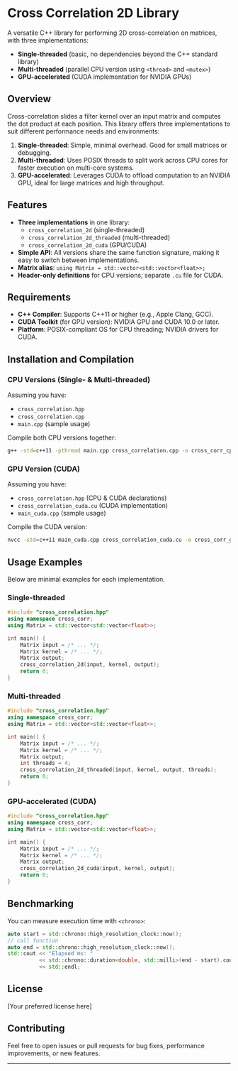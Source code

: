 # Cross Correlation 2D Library

A versatile C++ library for performing 2D cross-correlation on matrices, with three implementations:

- **Single-threaded** (basic, no dependencies beyond the C++ standard library)
- **Multi-threaded** (parallel CPU version using `<thread>` and `<mutex>`)
- **GPU-accelerated** (CUDA implementation for NVIDIA GPUs)

## Overview

Cross-correlation slides a filter kernel over an input matrix and computes the dot product at each position. This library offers three implementations to suit different performance needs and environments:

1. **Single-threaded**: Simple, minimal overhead. Good for small matrices or debugging.
2. **Multi-threaded**: Uses POSIX threads to split work across CPU cores for faster execution on multi-core systems.
3. **GPU-accelerated**: Leverages CUDA to offload computation to an NVIDIA GPU, ideal for large matrices and high throughput.

## Features

- **Three implementations** in one library:
  - `cross_correlation_2d` (single-threaded)
  - `cross_correlation_2d_threaded` (multi-threaded)
  - `cross_correlation_2d_cuda` (GPU/CUDA)
- **Simple API**: All versions share the same function signature, making it easy to switch between implementations.
- **Matrix alias**: `using Matrix = std::vector<std::vector<float>>;`
- **Header-only definitions** for CPU versions; separate `.cu` file for CUDA.

## Requirements

- **C++ Compiler**: Supports C++11 or higher (e.g., Apple Clang, GCC).
- **CUDA Toolkit** (for GPU version): NVIDIA GPU and CUDA 10.0 or later.
- **Platform**: POSIX-compliant OS for CPU threading; NVIDIA drivers for CUDA.

## Installation and Compilation

### CPU Versions (Single- & Multi-threaded)

Assuming you have:
- `cross_correlation.hpp`
- `cross_correlation.cpp`
- `main.cpp` (sample usage)

Compile both CPU versions together:

```bash
g++ -std=c++11 -pthread main.cpp cross_correlation.cpp -o cross_corr_cpu
```

### GPU Version (CUDA)

Assuming you have:
- `cross_correlation.hpp` (CPU & CUDA declarations)
- `cross_correlation_cuda.cu` (CUDA implementation)
- `main_cuda.cpp` (sample usage)

Compile the CUDA version:

```bash
nvcc -std=c++11 main_cuda.cpp cross_correlation_cuda.cu -o cross_corr_gpu
```

## Usage Examples

Below are minimal examples for each implementation.

### Single-threaded

```cpp
#include "cross_correlation.hpp"
using namespace cross_corr;
using Matrix = std::vector<std::vector<float>>;

int main() {
    Matrix input = /* ... */;
    Matrix kernel = /* ... */;
    Matrix output;
    cross_correlation_2d(input, kernel, output);
    return 0;
}
```

### Multi-threaded

```cpp
#include "cross_correlation.hpp"
using namespace cross_corr;
using Matrix = std::vector<std::vector<float>>;

int main() {
    Matrix input = /* ... */;
    Matrix kernel = /* ... */;
    Matrix output;
    int threads = 4;
    cross_correlation_2d_threaded(input, kernel, output, threads);
    return 0;
}
```

### GPU-accelerated (CUDA)

```cpp
#include "cross_correlation.hpp"
using namespace cross_corr;
using Matrix = std::vector<std::vector<float>>;

int main() {
    Matrix input = /* ... */;
    Matrix kernel = /* ... */;
    Matrix output;
    cross_correlation_2d_cuda(input, kernel, output);
    return 0;
}
```

## Benchmarking

You can measure execution time with `<chrono>`:

```cpp
auto start = std::chrono::high_resolution_clock::now();
// call function
auto end = std::chrono::high_resolution_clock::now();
std::cout << "Elapsed ms: "
          << std::chrono::duration<double, std::milli>(end - start).count()
          << std::endl;
```

## License

[Your preferred license here]

## Contributing

Feel free to open issues or pull requests for bug fixes, performance improvements, or new features.

---

